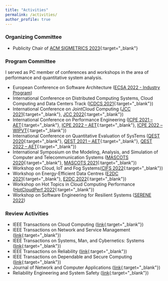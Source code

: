 ```yaml
---
title: "Activities"
permalink: /activities/
author_profile: true
---
```


### Organizing Committee
* Publicity Chair of [ACM SIGMETRICS 2023](https://www.sigmetrics.org/sigmetrics2023/organization.html){:target="_blank"}

### Program Committee
I served as PC member of conferences and workshops in the area of performance and quantitative system analysis.

* European Conference on Software Architecture ([ECSA 2022 - Industry Program](https://conf.researchr.org/committee/ecsa-2022/ecsa-2022-industry-program-program-committee))
* International Conference on Distributed Computing Systems, Cloud Computing and Data Centers Track ([ICDCS 2021](https://icdcs2021.us){:target="_blank"})
* International Conference on JointCloud Computing ([JCC 2021](https://jointcloud.cloud/){:target="_blank"}, [JCC 2022](https://ieeejcc.org/?p=26){:target="_blank"})
* International Conference on Performance Engineering ([ICPE 2021 – AET](https://icpe2021.spec.org/calls/artifact-evaluation-track/){:target="_blank"}, [ICPE 2022 – AET](https://icpe2022.spec.org/program-committee/){:target="_blank"}, [ICPE 2022 – WIPVT](https://icpe2022.spec.org/program-committee/){:target="_blank"})
* International Conference on Quantitative Evaluation of SysTems ([QEST 2020](https://www.qest.org/qest2020/){:target="_blank"}, [QEST 2021 – AET](https://www.qest.org/qest2021/artifacts.html){:target="_blank"}, [QEST 2022 – AET](https://www.qest.org/qest2022/artifacts.html){:target="_blank"})
* International Symposium on the Modeling, Analysis, and Simulation of Computer and Telecommunication Systems ([MASCOTS 2020](http://mascots20.iitis.pl/){:target="_blank"}, [MASCOTS 2021](https://mascots.iitis.pl/){:target="_blank"})
* Workshop on Cloud, IoT and Fog Systems([CIFS 2022](http://cifs.servicelaboratory.ch/cifs2022/){:target="_blank"})
* Workshop on Energy-Efficient Data Centres ([E2DC 2021](https://e2dc.eu/){:target="_blank"}, [E2DC 2022](https://e2dc.eu/){:target="_blank"})
* Workshop on Hot Topics in Cloud Computing Performance ([HotCloudPerf 2022](https://hotcloudperf.spec.org/){:target="_blank"})
* Workshop on Software Engineering for Resilient Systems ([SERENE 2022](https://serene.disim.univaq.it/2022/index.html))

### Review Activities
* IEEE Transactions on Cloud Computing ([link](https://ieeexplore.ieee.org/xpl/RecentIssue.jsp?punumber=6245519){:target="_blank"})
* IEEE Transactions on Network and Service Management ([link](https://ieeexplore.ieee.org/xpl/RecentIssue.jsp?punumber=4275028){:target="_blank"})
* IEEE Transactions on Systems, Man, and Cybernetics: Systems ([link](https://ieeexplore.ieee.org/xpl/RecentIssue.jsp?punumber=6221021){:target="_blank"})
* IEEE Transactions on Reliability ([link](https://ieeexplore.ieee.org/xpl/RecentIssue.jsp?punumber=24){:target="_blank"})
* IEEE Transactions on Dependable and Secure Computing ([link](https://ieeexplore.ieee.org/xpl/RecentIssue.jsp?punumber=8858){:target="_blank"})
* Journal of Network and Computer Applications ([link](https://www.journals.elsevier.com/journal-of-network-and-computer-applications){:target="_blank"})
* Reliability Engineering and System Safety ([link](https://www.journals.elsevier.com/reliability-engineering-and-system-safety){:target="_blank"})
